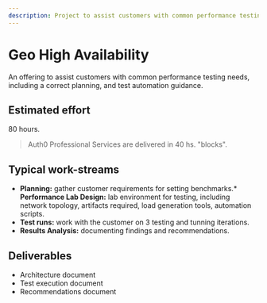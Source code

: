 ```yaml
---
description: Project to assist customers with common performance testing needs, including a correct planning, and test automation guidance.
---
```


# Geo High Availability

An offering to assist customers with common performance testing needs, including a correct planning, and test automation guidance.

## Estimated effort

80 hours. 

> Auth0 Professional Services are delivered in 40 hs. "blocks".

## Typical work-streams

* **Planning:** gather customer requirements for setting benchmarks.* **Performance Lab Design:** lab environment for testing, including network topology, artifacts required, load generation tools, automation scripts.
* **Test runs:** work with the customer on 3 testing and tunning iterations. 
* **Results Analysis:** documenting findings and recommendations.

## Deliverables

* Architecture document
* Test execution document
* Recommendations document
